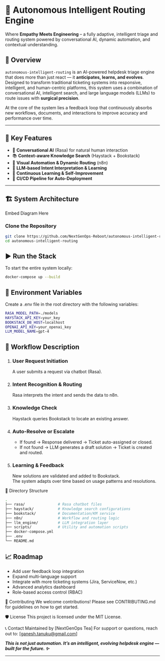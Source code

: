 # 🚀 Autonomous Intelligent Routing Engine

Where **Empathy Meets Engineering** – a fully adaptive, intelligent triage and routing system powered by conversational AI, dynamic automation, and contextual understanding.

## 🌟 Overview

`autonomous-intelligent-routing` is an AI-powered helpdesk triage engine that does more than just react — it **anticipates, learns, and evolves**. Designed to transform traditional ticketing systems into responsive, intelligent, and human-centric platforms, this system uses a combination of conversational AI, intelligent search, and large language models (LLMs) to route issues with **surgical precision**.

At the core of the system lies a feedback loop that continuously absorbs new workflows, documents, and interactions to improve accuracy and performance over time.

---

## 🧠 Key Features

- 🤖 **Conversational AI** (Rasa) for natural human interaction
- 📚 **Context-aware Knowledge Search** (Haystack + Bookstack)
- 🔁 **Visual Automation & Dynamic Routing** (n8n)
- 🧠 **LLM-based Intent Interpretation & Learning**
- 🚀 **Continuous Learning & Self-Improvement**
- 🔄 **CI/CD Pipeline for Auto-Deployment**

---

## 🏗️ System Architecture
Embed Diagram Here

### Clone the Repository
```bash
git clone https://github.com/NextGenOps-Reboot/autonomous-intelligent-routing.git
cd autonomous-intelligent-routing
```

## ▶️ Run the Stack
To start the entire system locally:
```bash
docker-compose up --build
```

## 🔐 Environment Variables
Create a .env file in the root directory with the following variables:
```bash 
RASA_MODEL_PATH=./models
HAYSTACK_API_KEY=your_key
BOOKSTACK_DB_HOST=localhost
OPENAI_API_KEY=your_openai_key
LLM_MODEL_NAME=gpt-4
```

## 🚦 Workflow Description

1. ### User Request Initiation  
   A user submits a request via chatbot (Rasa).
2. ### Intent Recognition & Routing  
   Rasa interprets the intent and sends the data to n8n.
3. ### Knowledge Check  
   Haystack queries Bookstack to locate an existing answer.
4. ### Auto-Resolve or Escalate  
   - If found → Response delivered → Ticket auto-assigned or closed.  
   - If not found → LLM generates a draft solution → Ticket is created and routed.
5. ### Learning & Feedback  
   New solutions are validated and added to Bookstack.  
   The system adapts over time based on usage patterns and resolutions.

📁 Directory Structure
```bash 
.
├── rasa/               # Rasa chatbot files
├── haystack/           # Knowledge search configurations
├── bookstack/          # Documentation/KM service
├── n8n/                # Workflow and routing logic
├── llm_engine/         # LLM integration layer
├── scripts/            # Utility and automation scripts
├── docker-compose.yml
├── .env
└── README.md
```

## 📈 Roadmap

- Add user feedback loop integration
- Expand multi-language support
- Integrate with more ticketing systems (Jira, ServiceNow, etc.)
- Advanced analytics dashboard
- Role-based access control (RBAC)

🤝 Contributing
We welcome contributions! Please see CONTRIBUTING.md for guidelines on how to get started.

🛡 License
This project is licensed under the MIT License.

📞 Contact
Maintained by [NextGenOps Tea]
For support or questions, reach out to: [ganesh.tanuku@gmail.com]


**_This is not just automation. It’s an intelligent, evolving helpdesk engine — built for the future. ✨_**


---

